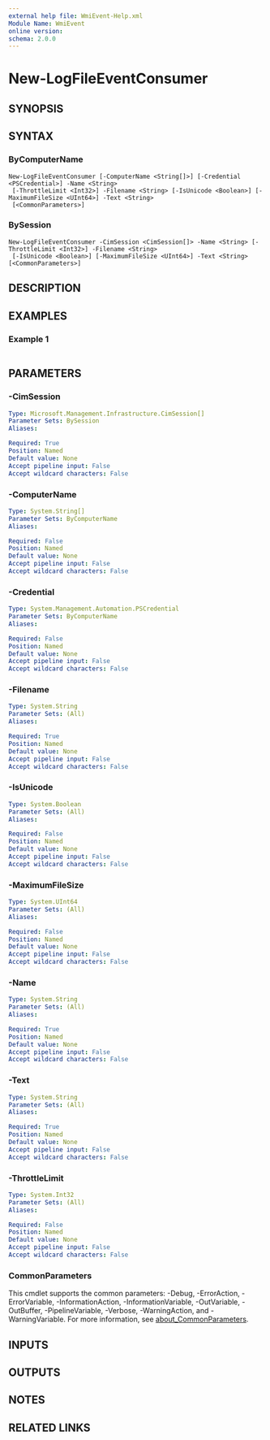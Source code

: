 ```yaml
---
external help file: WmiEvent-Help.xml
Module Name: WmiEvent
online version:
schema: 2.0.0
---
```


# New-LogFileEventConsumer

## SYNOPSIS

## SYNTAX

### ByComputerName
```
New-LogFileEventConsumer [-ComputerName <String[]>] [-Credential <PSCredential>] -Name <String>
 [-ThrottleLimit <Int32>] -Filename <String> [-IsUnicode <Boolean>] [-MaximumFileSize <UInt64>] -Text <String>
 [<CommonParameters>]
```

### BySession
```
New-LogFileEventConsumer -CimSession <CimSession[]> -Name <String> [-ThrottleLimit <Int32>] -Filename <String>
 [-IsUnicode <Boolean>] [-MaximumFileSize <UInt64>] -Text <String> [<CommonParameters>]
```

## DESCRIPTION

## EXAMPLES

### Example 1
```powershell

```



## PARAMETERS

### -CimSession


```yaml
Type: Microsoft.Management.Infrastructure.CimSession[]
Parameter Sets: BySession
Aliases:

Required: True
Position: Named
Default value: None
Accept pipeline input: False
Accept wildcard characters: False
```

### -ComputerName


```yaml
Type: System.String[]
Parameter Sets: ByComputerName
Aliases:

Required: False
Position: Named
Default value: None
Accept pipeline input: False
Accept wildcard characters: False
```

### -Credential


```yaml
Type: System.Management.Automation.PSCredential
Parameter Sets: ByComputerName
Aliases:

Required: False
Position: Named
Default value: None
Accept pipeline input: False
Accept wildcard characters: False
```

### -Filename


```yaml
Type: System.String
Parameter Sets: (All)
Aliases:

Required: True
Position: Named
Default value: None
Accept pipeline input: False
Accept wildcard characters: False
```

### -IsUnicode


```yaml
Type: System.Boolean
Parameter Sets: (All)
Aliases:

Required: False
Position: Named
Default value: None
Accept pipeline input: False
Accept wildcard characters: False
```

### -MaximumFileSize


```yaml
Type: System.UInt64
Parameter Sets: (All)
Aliases:

Required: False
Position: Named
Default value: None
Accept pipeline input: False
Accept wildcard characters: False
```

### -Name


```yaml
Type: System.String
Parameter Sets: (All)
Aliases:

Required: True
Position: Named
Default value: None
Accept pipeline input: False
Accept wildcard characters: False
```

### -Text


```yaml
Type: System.String
Parameter Sets: (All)
Aliases:

Required: True
Position: Named
Default value: None
Accept pipeline input: False
Accept wildcard characters: False
```

### -ThrottleLimit


```yaml
Type: System.Int32
Parameter Sets: (All)
Aliases:

Required: False
Position: Named
Default value: None
Accept pipeline input: False
Accept wildcard characters: False
```

### CommonParameters
This cmdlet supports the common parameters: -Debug, -ErrorAction, -ErrorVariable, -InformationAction, -InformationVariable, -OutVariable, -OutBuffer, -PipelineVariable, -Verbose, -WarningAction, and -WarningVariable. For more information, see [about_CommonParameters](http://go.microsoft.com/fwlink/?LinkID=113216).

## INPUTS

## OUTPUTS

## NOTES

## RELATED LINKS
